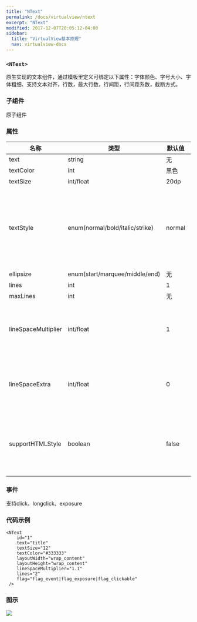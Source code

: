 ```yaml
---
title: "NText"
permalink: /docs/virtualview/ntext
excerpt: "NText"
modified: 2017-12-07T20:05:12-04:00
sidebar:
  title: "VirtualView基本原理"
  nav: virtualview-docs
---
```


### `<NText>`

原生实现的文本组件，通过模板里定义可绑定以下属性：字体颜色、字号大小、字体粗细、支持文本对齐，行数，最大行数，行间距，行间距系数，截断方式。

### 子组件
原子组件

### 属性

|名称|类型|默认值|描述|
|---|---|---|---|
|text|string|无|文本内容|
|textColor|int|黑色|字体颜色|
|textSize|int/float|20dp|字号大小|
|textStyle|enum(normal/bold/italic/strike)|normal|normal：默认样式，bold：加粗，itlaic：斜体，strike：横线|
|ellipsize|enum(start/marquee/middle/end)|无|截断方式|
|lines|int|1|行数|
|maxLines|int|无|最大行数|
|lineSpaceMultiplier|int/float|1|行高放大系数，每一行文本高度计算会乘以这个系数|
|lineSpaceExtra|int/float|0|行高额外空间，每一行文本高度计算会加上这个值|
|supportHTMLStyle|boolean|false|true：采用富文本方式加载，false：按照普通文本加载|

### 事件

支持click、longclick、exposure

### 代码示例

```
<NText
    id="1"
    text="title"
    textSize="12"
    textColor="#333333"
    layoutWidth="wrap_content"
    layoutHeight="wrap_content"
    lineSpaceMultiplier="1.1"
    lines="2"
    flag="flag_event|flag_exposure|flag_clickable"
 />
``` 

### 图示

![](https://gw.alicdn.com/tfs/TB15tfofiqAXuNjy1XdXXaYcVXa-270-480.png)